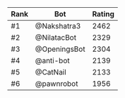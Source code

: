 Rank|Bot|Rating
---|---|---
#1|@Nakshatra3|2462
#2|@NilatacBot|2329
#3|@OpeningsBot|2304
#4|@anti-bot|2139
#5|@CatNail|2133
#6|@pawnrobot|1956
